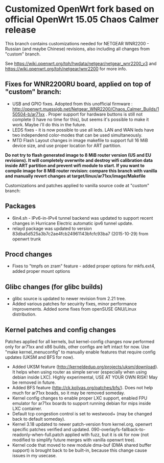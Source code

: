 # Customized OpenWrt fork based on official OpenWrt 15.05 Chaos Calmer release

This branch contains customizations needed for NETGEAR WNR2200 - Russian (and maybe Chinese) revisions,
also including all changes from "custom" branch.

See https://wiki.openwrt.org/toh/hwdata/netgear/netgear_wnr2200_v3 and https://wiki.openwrt.org/toh/netgear/wnr2200 for more info.

## Fixes for WNR2200RU board, applied on top of "custom" branch:

* USB and GPIO fixes. Adopted from this unofficial firmware : http://openwrt.muessigb.net/Netgear_WNR2200/Chaos_Calmer_Builds/150504-b/ar71xx .
  Proper support for hardware buttons is still not complete (I have no time for this), but seems it's possible to make it work. Maybe i'll do this in the future.
* LEDS fixes - it is now possible to use all leds. LAN and WAN leds have two independend color-modes that can be used simultaneously.
* MTD Flash Layout changes in image makefile to support full 16 MiB device size, and use proper location for ART partition.

**Do not try to flash generated image to 8 MiB router version (US and EU revisions).
It will completely overwrite and destroy wifi calibration data inside ART partition and prevent wifi module to start.
If you want to compile image for 8 MiB router revision: compare this branch with vanilla and manually revert changes at target/linux/ar71xx/image/Makefile**




Customizations and patches applied to vanilla source code at "custom" branch:

## Packages

* 6in4.sh - IPv6-in-IPv4 tunnel backend was updated to support recent changes in Hurricane Electric automatic ipv6 tunnel update.
* relayd package was updated to version 83dba5d525a3b7c2ae4fcb24961143bfcfc93ba7 (2015-10-29) from openwrt trunk

## Procd changes

* Fixes to "tmpfs on zram" feature - added proper options for mkfs.ext4, added proper mount options

## Glibc changes (for glibc builds)

* glibc source is updated to newer revision from 2.21 tree.
* Added various patches for secuirity fixes, minor performance improvements.
  Added some fixes from openSUSE GNU/Linux distribution.

## Kernel patches and config changes

Patches applied for all kernels, but kernel-config changes now performed only for ar71xx and x86 builds,
other configs are left intact for now. Use "make kernel_menuconfig" to manually enable features that require config updates (UKSM and BFS for now).

* Added UKSM feature (http://kerneldedup.org/projects/uksm/download).
  It helps when using router as simple server (especially when using debian inside LXC). Highly experimental, USE AT YOUR OWN RISK! May be removed in future.
* Added BFS feature (http://ck.kolivas.org/patches/bfs/). Does not help much for ar71xx boads, so it may be removed someday.
* Kernel config changes to enable proper LXC support, enabled FPU emulator for ar71xx boards to support running debian for mips inside LXC container.
* Default tcp congestion control is set to westwood+ (may be changed back to default someday).
* Kernel 3.18 updated to newer patch-version from kernel.org, openwrt specific patches verified and updated.
  090-overlayfs-fallback-to-readonly-when-full.patch applied with fuzz, but it is ok for now (not modified to simplify future merges with vanilla openwrt tree).
* Kernel code that moved to new module dma-buf (DMA shared buffer support) is brought back to be built-in, because this change cause issues in my usecase.

